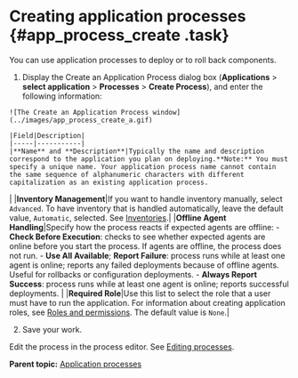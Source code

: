 # Creating application processes {#app_process_create .task}

You can use application processes to deploy or to roll back components.

1.   Display the Create an Application Process dialog box \(**Applications** \> **select application** \> **Processes** \> **Create Process**\), and enter the following information: 

    ![The Create an Application Process window](../images/app_process_create_a.gif)

    |Field|Description|
    |-----|-----------|
    |**Name** and **Description**|Typically the name and description correspond to the application you plan on deploying.**Note:** You must specify a unique name. Your application process name cannot contain the same sequence of alphanumeric characters with different capitalization as an existing application process.

|
    |**Inventory Management**|If you want to handle inventory manually, select `Advanced`. To have inventory that is handled automatically, leave the default value, `Automatic`, selected. See [Inventories](inventory_ch.md).|
    |**Offline Agent Handling**|Specify how the process reacts if expected agents are offline:     -   **Check Before Execution**: checks to see whether expected agents are online before you start the process. If agents are offline, the process does not run.
    -   **Use All Available**; **Report Failure**: process runs while at least one agent is online; reports any failed deployments because of offline agents. Useful for rollbacks or configuration deployments.
    -   **Always Report Success**: process runs while at least one agent is online; reports successful deployments.
 |
    |**Required Role**|Use this list to select the role that a user must have to run the application. For information about creating application roles, see [Roles and permissions](../../com.ibm.udeploy.admin.doc/topics/security_roles.md). The default value is `None`.|

2.  Save your work.

Edit the process in the process editor. See [Editing processes](comp_workflow_edit.md).

**Parent topic:** [Application processes](../topics/app_process.md)

